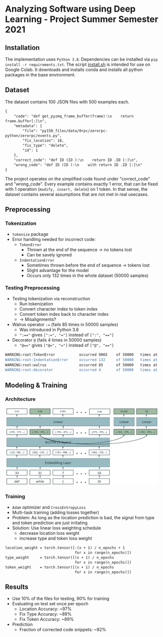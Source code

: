 # Analyzing Software using Deep Learning - Project Summer Semester 2021

## Installation

The implementation uses `Python 3.8`. Dependencies can be installed via `pip install -r requirements.txt`.
The script [install.sh](install.sh) is intended for use on Google Colab. It downloads and installs conda and installs all python packages in the base environment.

## Dataset

The dataset contains 100 JSON files with 500 examples each.

```
{
    "code": "def get_pyzmq_frame_buffer(frame):\n    return frame.buffer[:]\n",
    "metadata": {
        "file": "py150_files/data/0rpc/zerorpc-python/zerorpc/events.py",
        "fix_location": 18,
        "fix_type": "delete",
        "id": 1
    },
    "correct_code": "def ID (ID ):\n    return ID .ID [:]\n",
    "wrong_code": "def ID (ID ):\n    with return ID .ID [:]\n"
}
```

The project operates on the simplified code found under "correct_code" and "wrong_code". 
Every example contains exactly 1 error, that can be fixed with 1 operation (`modify, insert, delete`) on 1 token.
In that sense, the dataset contains several assumptions that are not met in real usecases.

## Preprocessing

### Tokenization

- `tokenize` package
- Error handling needed for incorrect code: 
    - `TokenError`
        - Thrown at the end of the sequence &#8594; no tokens lost
        - Can be savely ignored
    - `IndentationError`
        - Sometimes thrown before the end of sequence &#8594; tokens lost
        - Slight advantage for the model
        - Occurs only 132 times in the whole dataset (50000 samples)

### Testing Preprocessing

- Testing tokenization via reconstruction
    - Run tokenization
    - Convert character index to token index
    - Convert token index back to character index
    - &#8594; Misalignments?
- Walrus operator `:=` (fails 85 times in 50000 samples)
    - Was introduced in Python 3.8 
    - `":=="` gives `[":=", "="]` instead of `[":", "=="]`
- Decorator `@` (fails 4 times in 50000 samples)
    - `"@=="` gives `["@=", "="]` instead of `["@", "=="]`

```bash
WARNING:root:TokenError           occurred 9065    of 50000   times at ID's 8, 9, 11, 20, 36, 39, 47, 50, 58, 68...
WARNING:root:IndentationError     occurred 132     of 50000   times at ID's 428, 493, 1428, 1598, 1836, 1866, 2660, 2706, 3036, 3381...
WARNING:root:walrus               occurred 85      of 50000   times at ID's 1800, 2637, 2754, 3174, 3782, 5708, 5816, 6094, 6966, 7999...
WARNING:root:decorator            occurred 4       of 50000   times at ID's 14066, 27131, 32921, 46163
```


## Modeling & Training

### Architecture
    
![](presentation/img/arch2.png)

### Training

- `Adam` optimizer and `CrossEntropyLoss`
- Multi-task training (adding losses together)
- Problem: As long as the location prediction is bad, the signal from type and token prediction are just irritating
- Solution: Use linear loss weighting schedule
    - decrease location loss weight
    - increase type and token loss weight

```
location_weight = torch.tensor([-(x + 1) / n_epochs + 1 
                                for x in range(n_epochs)])
type_weight     = torch.tensor([(x + 1) / n_epochs 
                                for x in range(n_epochs)])
token_weight    = torch.tensor([(x + 1) / n_epochs 
                                for x in range(n_epochs)])
```


## Results


- Use 10% of the files for testing, 90% for training
- Evaluating on test set once per epoch
    - Location Accuracy: ~97%
    - Fix Type Accuracy: ~89%
    - Fix Token Accuracy: ~89%
- Prediction
    - Fraction of corrected code snippets: ~92%
